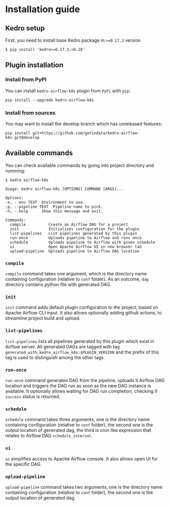 # Installation guide

## Kedro setup

First, you need to install base Kedro package in ``>=0.17.3`` version

```console
$ pip install 'kedro>=0.17.3,<0.18'
```

## Plugin installation

### Install from PyPI

You can install ``kedro-airflow-k8s`` plugin from ``PyPi`` with `pip`:

```console
pip install --upgrade kedro-airflow-k8s
```

### Install from sources

You may want to install the develop branch which has unreleased features:

```console
pip install git+https://github.com/getindata/kedro-airflow-k8s.git@develop
```

## Available commands

You can check available commands by going into project directory and runnning:

```console
$ kedro airflow-k8s

Usage: kedro airflow-k8s [OPTIONS] COMMAND [ARGS]...

Options:
-e, --env TEXT  Environment to use.
-p, --pipeline TEXT  Pipeline name to pick.
-h, --help      Show this message and exit.

Commands:
  compile          Create an Airflow DAG for a project
  init             Initializes configuration for the plugin
  list-pipelines   List pipelines generated by this plugin
  run-once         Uploads pipeline to Airflow and runs once
  schedule         Uploads pipeline to Airflow with given schedule
  ui               Open Apache Airflow UI in new browser tab
  upload-pipeline  Uploads pipeline to Airflow DAG location
```

### `compile`

`compile` command takes one argument, which is the directory name containing configuration (relative to `conf` folder). 
As an outcome, `dag` directory contains python file with generated DAG.

### `init`

`init` command adds default plugin configuration to the project, based on Apache Airflow CLI input. It also allows 
optionally adding github actions, to streamline project build and upload.

### `list-pipelines`

`list-pipelines` lists all pipelines generated by this plugin which exist in Airflow server. All generated DAGs are 
tagged with tag `generated_with_kedro_airflow_k8s:$PLUGIN_VERSION` and the prefix of this tag is used to distinguish
among the other tags.

### `run-once`

`run-once` command generates DAG from the pipeline, uploads it Airflow DAG location and triggers the DAG run as soon as 
the new DAG instance is available. It optionally allows waiting for DAG run completion, checking if `success` status is 
returned. 

### `schedule`

`schedule` command takes three arguments, one is the directory name containing configuration (relative to `conf` 
folder), the second one is the output location of generated dag, the third is cron like expression that relates to 
Airflow DAG `schedule_interval`.

### `ui`

`ui` simplifies access to Apache Airflow console. It also allows open UI for the specific DAG.

### `upload-pipeline`

`upload-pipeline` command takes two arguments, one is the directory name containing configuration (relative to `conf` 
folder), the second one is the output location of generated dag.
